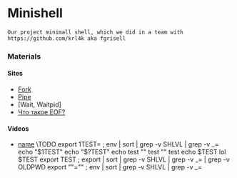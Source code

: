 # Minishell
    Our project minimall shell, which we did in a team with https://github.com/krl4k aka fgrisell

    

### Materials
#### Sites
  * [Fork]()
  * [Pipe]()
  * [Wait, Waitpid]
  * [Что такое EOF?](https://habr.com/ru/company/ruvds/blog/491700/)

#### Videos
  * [name](link)
\TODO
    export 1TEST= ; env | sort | grep -v SHLVL | grep -v _=
    echo "$1TEST"
    echo "$?TEST"
    echo test "" test "" test
    echo    $TEST lol $TEST
    export TEST ; export | sort | grep -v SHLVL | grep -v _= | grep -v OLDPWD
    export ""="" ;  env | sort | grep -v SHLVL | grep -v _=